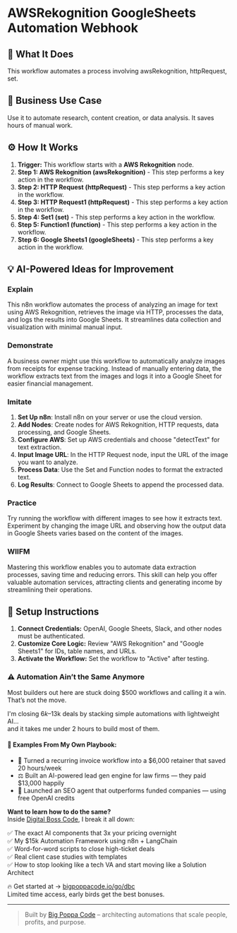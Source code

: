 # AWSRekognition GoogleSheets Automation Webhook

## 🚀 What It Does
This workflow automates a process involving awsRekognition, httpRequest, set.

## 💼 Business Use Case
Use it to automate research, content creation, or data analysis. It saves hours of manual work.

## ⚙️ How It Works
1.  **Trigger:** This workflow starts with a **AWS Rekognition** node.
2. **Step 1: AWS Rekognition (awsRekognition)** - This step performs a key action in the workflow.
3. **Step 2: HTTP Request (httpRequest)** - This step performs a key action in the workflow.
4. **Step 3: HTTP Request1 (httpRequest)** - This step performs a key action in the workflow.
5. **Step 4: Set1 (set)** - This step performs a key action in the workflow.
6. **Step 5: Function1 (function)** - This step performs a key action in the workflow.
7. **Step 6: Google Sheets1 (googleSheets)** - This step performs a key action in the workflow.

## 💡 AI-Powered Ideas for Improvement
### Explain
This n8n workflow automates the process of analyzing an image for text using AWS Rekognition, retrieves the image via HTTP, processes the data, and logs the results into Google Sheets. It streamlines data collection and visualization with minimal manual input.

### Demonstrate
A business owner might use this workflow to automatically analyze images from receipts for expense tracking. Instead of manually entering data, the workflow extracts text from the images and logs it into a Google Sheet for easier financial management.

### Imitate
1. **Set Up n8n**: Install n8n on your server or use the cloud version.
2. **Add Nodes**: Create nodes for AWS Rekognition, HTTP requests, data processing, and Google Sheets.
3. **Configure AWS**: Set up AWS credentials and choose "detectText" for text extraction.
4. **Input Image URL**: In the HTTP Request node, input the URL of the image you want to analyze.
5. **Process Data**: Use the Set and Function nodes to format the extracted text.
6. **Log Results**: Connect to Google Sheets to append the processed data.

### Practice
Try running the workflow with different images to see how it extracts text. Experiment by changing the image URL and observing how the output data in Google Sheets varies based on the content of the images.

### WIIFM
Mastering this workflow enables you to automate data extraction processes, saving time and reducing errors. This skill can help you offer valuable automation services, attracting clients and generating income by streamlining their operations.

## 🔧 Setup Instructions
1. **Connect Credentials:** OpenAI, Google Sheets, Slack, and other nodes must be authenticated.
2. **Customize Core Logic:** Review "AWS Rekognition" and "Google Sheets1" for IDs, table names, and URLs.
3. **Activate the Workflow:** Set the workflow to "Active" after testing.

### ⚠️ Automation Ain’t the Same Anymore

Most builders out here are stuck doing $500 workflows and calling it a win.  
That’s not the move.  

I'm closing $6k–$13k deals by stacking simple automations with lightweight AI...  
and it takes me under 2 hours to build most of them.

#### 🧠 Examples From My Own Playbook:
- 🔁 Turned a recurring invoice workflow into a $6,000 retainer that saved 20 hours/week  
- ⚖️ Built an AI-powered lead gen engine for law firms — they paid $13,000 happily  
- 🚀 Launched an SEO agent that outperforms funded companies — using free OpenAI credits  

**Want to learn how to do the same?**  
Inside [Digital Boss Code](https://bigpoppacode.io/go/dbc), I break it all down:

✅ The exact AI components that 3x your pricing overnight  
✅ My $15k Automation Framework using n8n + LangChain  
✅ Word-for-word scripts to close high-ticket deals  
✅ Real client case studies with templates  
✅ How to stop looking like a tech VA and start moving like a Solution Architect  

🔥 Get started at → [bigpoppacode.io/go/dbc](https://bigpoppacode.io/go/dbc)  
Limited time access, early birds get the best bonuses.

---
> Built by [Big Poppa Code](https://bigpoppacode.io) – architecting automations that scale people, profits, and purpose.
